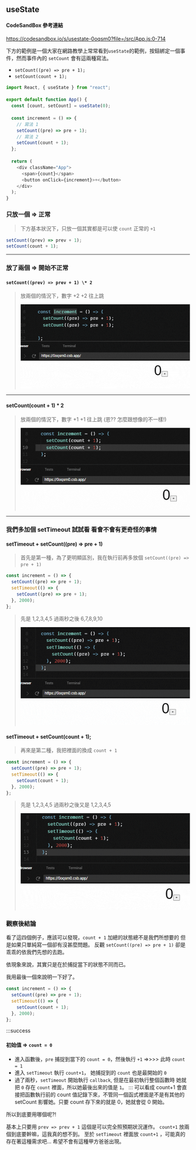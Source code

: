 ## useState

#### CodeSandBox 參考連結

https://codesandbox.io/s/usestate-0oqsm0?file=/src/App.js:0-714

下方的範例是一個大家在網路教學上常常看到`useState`的範例，按鈕綁定一個事件，然而事件內的 `setCount` 會有這兩種寫法。

- `setCount((pre) => pre + 1);`
- `setCount(count + 1);`

```javascript
import React, { useState } from "react";

export default function App() {
  const [count, setCount] = useState(0);

  const increment = () => {
    // 寫法 1
    setCount((pre) => pre + 1);
    // 寫法 2
    setCount(count + 1);
  };

  return (
    <div className="App">
      <span>{count}</span>
      <button onClick={increment}>+</button>
    </div>
  );
}
```

### 只放一個 => 正常

> 下方基本狀況下，只放一個其實都是可以使 `count` 正常的 `+1`

```javascript
setCount((prev) => prev + 1);
setCount(count + 1);
```

---

### 放了兩個 => 開始不正常

#### `setCount((prev) => prev + 1) \* 2`

> 放兩個的情況下，數字 +2 +2 往上跳
>
> ![](/src/blog/React/hooks/useState/useState-1.gif)

---

#### setCount(count + 1) \* 2

> 放兩個的情況下，數字 +1 +1 往上跳 (恩?? 怎麼跟想像的不一樣!)
>
> ![](/src/blog/React/hooks/useState/useState-2.gif)

---

### 我們多加個 setTimeout 試試看 看會不會有更奇怪的事情

#### setTimeout + setCount((pre) => pre + 1)

> 首先是第一種，為了更明顯區別，我在執行前再多放個 `setCount((pre) => pre + 1)`

```javascript
const increment = () => {
  setCount((pre) => pre + 1);
  setTimeout(() => {
    setCount((pre) => pre + 1);
  }, 2000);
};
```

> 先是 1,2,3,4,5 過兩秒之後 6,7,8,9,10
>
> ![](/src/blog/React/hooks/useState/useState-3.gif)

#### setTimeout + setCount(count + 1);

> 再來是第二種，我把裡面的換成 `count + 1`

```javascript
const increment = () => {
  setCount((pre) => pre + 1);
  setTimeout(() => {
    setCount(count + 1);
  }, 2000);
};
```

> 先是 1,2,3,4,5 過兩秒之後又是 1,2,3,4,5
>
> ![](/src/blog/React/hooks/useState/useState-4.gif)

### 觀察後結論

看了這四個例子，應該可以發現，`count + 1` 加總的狀態總不是我們所想要的
但是如果只單純寫一個卻有沒甚麼問題。
反觀 `setCount((pre) => pre + 1)` 卻是乖乖的依我們先想的去跑。

依現象來說，其實只是在於捕捉當下的狀態不同而已。

我用最後一個來說明一下好了。

```javascript
const increment = () => {
  setCount((pre) => pre + 1);
  setTimeout(() => {
    setCount(count + 1);
  }, 2000);
};
```

:::success

#### 初始值 => `count = 0`

- 進入函數後，`pre` 捕捉到當下的 `count = 0`，然後執行 `+1` =>>>> 此時 `count = 1`
- 進入 `setTimeout` 執行 `count+1`， 她捕捉到的 `count` 也是最開始的 `0`
- 過了兩秒，`setTimeout` 開始執行 `callback`, 但是在最初執行整個函數時 她就把 `0` 存在 `count` 裡面，所以她最後出來的值是 `1`。
  :::
  可以看成 count+1 會直接把函數執行前的 count 值記錄下來，不管同一個函式裡面是不是有其他的 setCount 影響她。只要 count 存下來的就是 0，她就會從 0 開始。

所以到底要用哪個呢?!

基本上只要用 `prev => prev + 1` 這個是可以完全照預期狀況運作。 `count+1` 放兩個到底要幹嘛，這我真的想不到。
至於 `setTimeout` 裡面放 `count+1` ，可能真的存在著這種需求吧... 希望不會有這種甲方爸爸出現。

